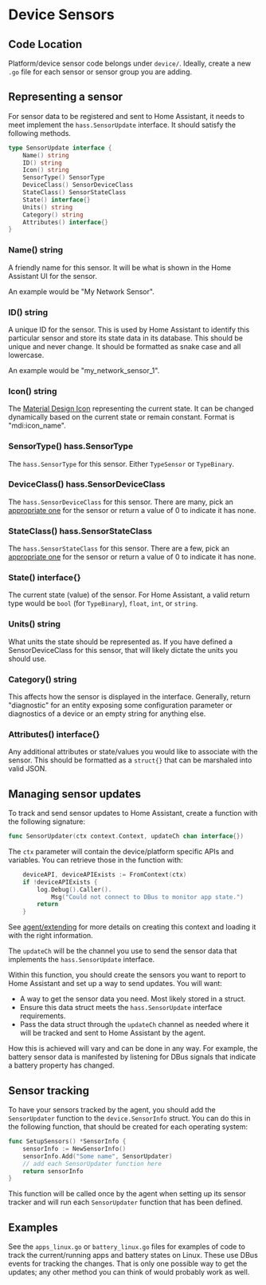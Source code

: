 # Device Sensors

## Code Location

Platform/device sensor code belongs under `device/`. Ideally, create a new `.go`
file for each sensor or sensor group you are adding.

## Representing a sensor

For sensor data to be registered and sent to Home Assistant, it needs to meet
implement the `hass.SensorUpdate` interface. It should satisfy the following
methods.

```go
type SensorUpdate interface {
	Name() string
	ID() string
	Icon() string
	SensorType() SensorType
	DeviceClass() SensorDeviceClass
	StateClass() SensorStateClass
	State() interface{}
	Units() string
	Category() string
	Attributes() interface{}
}
```

### Name() string

A friendly name for this sensor. It will be what is shown in the Home Assistant
UI for the sensor. 

An example would be "My Network Sensor".

### ID() string

A unique ID for the sensor. This is used by Home Assistant to identify this
particular sensor and store its state data in its database. This should be
unique and never change. It should be formatted as snake case and all lowercase.

An example would be "my_network_sensor_1".

### Icon() string

The [Material Design Icon](https://pictogrammers.github.io/@mdi/font/2.0.46/)
representing the current state. It can be changed dynamically based on the
current state or remain constant. Format is "mdi:icon_name". 

### SensorType() hass.SensorType 

The `hass.SensorType` for this sensor. Either `TypeSensor` or `TypeBinary`.


### DeviceClass() hass.SensorDeviceClass

The `hass.SensorDeviceClass` for this sensor. There are many, pick an
[appropriate
one](https://developers.home-assistant.io/docs/core/entity/sensor/#available-device-classes)
for the sensor or return a value of 0 to indicate it has none.

### StateClass() hass.SensorStateClass

The `hass.SensorStateClass` for this sensor. There are a few, pick an
[appropriate
one](https://developers.home-assistant.io/docs/core/entity/sensor/#available-state-classes)
for the sensor or return a value of 0 to indicate it has none.

### State() interface{}

The current state (value) of the sensor. For Home Assistant, a valid return type
would be `bool` (for `TypeBinary`), `float`, `int`, or `string`.

### Units() string

What units the state should be represented as. If you have defined a
SensorDeviceClass for this sensor, that will likely dictate the units you should
use.

### Category() string

This affects how the sensor is displayed in the interface. Generally, return
"diagnostic" for an entity exposing some configuration parameter or diagnostics
of a device or an empty string for anything else.

### Attributes() interface{}

Any additional attributes or state/values you would like to associate with the
sensor. This should be formatted as a `struct{}` that can be marshaled into
valid JSON.  

## Managing sensor updates

To track and send sensor updates to Home Assistant, create a function with the
following signature:

```go
func SensorUpdater(ctx context.Context, updateCh chan interface{})
```

The `ctx` parameter will contain the device/platform specific APIs and
variables. You can retrieve those in the function with:

```go
	deviceAPI, deviceAPIExists := FromContext(ctx)
	if !deviceAPIExists {
		log.Debug().Caller().
			Msg("Could not connect to DBus to monitor app state.")
		return
	}
```

See [agent/extending](../agent/extending.md) for more details on creating this
context and loading it with the right information.

The `updateCh` will be the channel you use to send the sensor data that
implements the `hass.SensorUpdate` interface. 

Within this function, you should create the sensors you want to report to Home
Assistant and set up a way to send updates. You will want:

- A way to get the sensor data you need. Most likely stored in a struct.
- Ensure this data struct meets the `hass.SensorUpdate` interface requirements.
- Pass the data struct through the `updateCh` channel as needed where it will be
tracked and sent to Home Assistant by the agent.

How this is achieved will vary and can be done in any way. For example, the
battery sensor data is manifested by listening for DBus signals that indicate a
battery property has changed. 

## Sensor tracking

To have your sensors tracked by the agent, you should add the `SensorUpdater`
function to the `device.SensorInfo` struct. You can do this in the following
function, that should be created for each operating system:

```go
func SetupSensors() *SensorInfo {
	sensorInfo := NewSensorInfo()
	sensorInfo.Add("Some name", SensorUpdater)
	// add each SensorUpdater function here
	return sensorInfo
}
```

This function will be called once by the agent when setting up its sensor
tracker and will run each `SensorUpdater` function that has been defined.

## Examples

See the `apps_linux.go` or `battery_linux.go` files for examples of code
to track the current/running apps and battery states on Linux. These use DBus
events for tracking the changes. That is only one possible way to get the
updates; any other method you can think of would probably work as well. 